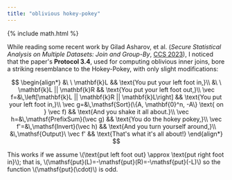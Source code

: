 ```yaml
---
title: "oblivious hokey-pokey"
---
```


{% include math.html %}

While reading some recent work by Gilad Asharov, et al. (*Secure Statistical Analysis on Multiple Datasets: Join and Group-By*, [CCS 2023](https://dl.acm.org/doi/abs/10.1145/3576915.3623119)), I noticed that the paper's **Protocol 3.4**, used for computing oblivious inner joins, bore a striking resemblance to the Hokey-Pokey, with only slight modifications:

$$
\begin{align*}
&\ \ \mathbf{k}L && \text{You put your left foot in,}\\
&\ \ \mathbf{k}L || \mathbf{k}R && \text{You put your left foot out,}\\
\vec f=&\,\left[\mathbf{k}L || \mathbf{k}R  || \mathbf{k}L\right] && \text{You put your left foot in,}\\
\vec g=&\,\mathsf{Sort}(\{A, \mathbf{0}^n, -A\} \text{ on } \vec f) && \text{And you shake it all about.}\\
\vec h=&\,\mathsf{PrefixSum}(\vec g) && \text{You do the hokey pokey,}\\
\vec f'=&\,\mathsf{Invert}(\vec h) && \text{And you turn yourself around,}\\
&\,\mathsf{Output}\ \vec f' && \text{That's what it's all about!}
\end{align*}
$$

This works if we assume \\(\text{put left foot out} \approx \text{put right foot in}\\); that is, \\(\mathsf{put}(L)=-\mathsf{put}(R)=-\mathsf{put}(-L)\\) so the function \\(\mathsf{put}(\cdot)\\) is odd.